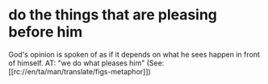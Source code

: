 # do the things that are pleasing before him

God's opinion is spoken of as if it depends on what he sees happen in front of himself. AT: "we do what pleases him" (See: [[rc://en/ta/man/translate/figs-metaphor]])

